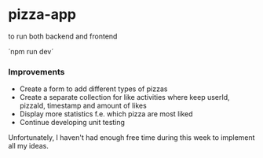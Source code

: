 # pizza-app

to run both backend and frontend

´npm run dev´

### Improvements 
* Create a form to add different types of pizzas
* Create a separate collection for like activities where keep userId, pizzaId, timestamp and amount of likes
* Display more statistics f.e. which pizza are most liked
* Continue developing unit testing

Unfortunately, I haven't had enough free time during this week to implement all my ideas.

